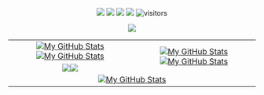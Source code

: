 <p align="center">
    <a href="https://github.com/rclev4sec/rclev4sec"><img src="https://img.shields.io/badge/status-updating-brightgreen.svg"></a>
    <a href="https://github.com/rclev4sec/rclev4sec/graphs/contributors"><img src="https://img.shields.io/github/contributors/rclev4sec/rclev4sec?color=blue"></a>
    <a href="https://github.com/rclev4sec"><img src="https://img.shields.io/github/stars/rclev4sec.svg?color=blue&logo=github"></a>
    <a href="https://github.com/rclev4sec/rclev4sec/network/members"><img src="https://img.shields.io/github/forks/rclev4sec/rclev4sec.svg?color=blue&logo=github"></a>
    <img src="https://visitor-badge.laobi.icu/badge?page_id=rclev4sec.rclev4sec" alt="visitors"/>
</p>
<p align="center">
 <a href="https://github.com/DenverCoder1/readme-typing-svg"><img src="https://readme-typing-svg.herokuapp.com?lines=Computer+Science;Security+Researcher;Cyber%20Security%20&center=true&width=500&height=50&font=georgia"></a>
</p>

<table>
    <tr>
        <td align="center"><a href="https://github.com/rclev4sec#gh-light-mode-only"><img src="https://github-readme-stats.vercel.app/api?username=rclev4sec&show_icons=true&theme=default&include_all_commits=true#gh-light-mode-only" alt="My GitHub Stats"/></a><a href="https://github.com/rclev4sec#gh-dark-mode-only"><img src="https://github-readme-stats.vercel.app/api?username=rclev4sec&show_icons=true&theme=tokyonight&include_all_commits=true#gh-dark-mode-only" alt="My GitHub Stats"/></a></td>
        <td rowspan="2" align="center"><a href="https://github.com/rclev4sec#gh-light-mode-only"><img src="https://github-readme-stats.vercel.app/api/top-langs/?username=rclev4sec&theme=default&langs_count=8#gh-light-mode-only" alt="My GitHub Stats"/></a><a href="https://github.com/rclev4sec#gh-dark-mode-only"><img src="https://github-readme-stats.vercel.app/api/top-langs/?username=rclev4sec&theme=tokyonight&langs_count=8#gh-dark-mode-only" alt="My GitHub Stats"/></a></td>
    </tr>
    <tr>
        <td align="center"><a href="https://github.com/rclev4sec#gh-light-mode-only"><img src="https://github-readme-streak-stats.herokuapp.com/?user=rclev4sec&theme=default"/></a><a href="https://github.com/rclev4sec#gh-dark-mode-only"><img src="https://github-readme-streak-stats.herokuapp.com/?user=rclev4sec&theme=tokyonight"/></a></td>
    </tr>
    <tr>
        <td colspan="2" align="center"><a href="https://github.com/rclev4sec#gh-light-mode-only"><img src="https://raw.githubusercontent.com/rclev4sec/rclev4sec/output/github-contribution-grid-snake-default.svg#gh-light-mode-only" alt="My GitHub Stats"/></a><a href="https://github.com/rclev4sec#gh-dark-mode-only"><img src="https://raw.githubusercontent.com/rclev4sec/rclev4sec/output/github-contribution-grid-snake-dark.svg#gh-dark-mode-only" alt=""/></a></td>
    </tr>
</table>

